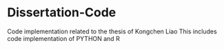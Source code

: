 # Dissertation-Code
Code implementation related to the thesis of Kongchen Liao
This includes code implementation of PYTHON and R
